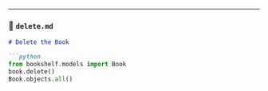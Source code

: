 
---

### 📄 `delete.md`

```markdown
# Delete the Book

```python
from bookshelf.models import Book
book.delete()
Book.objects.all()

